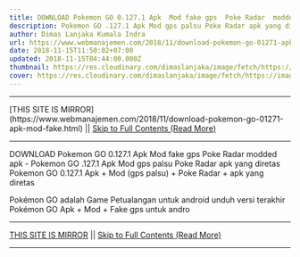 ```yaml
---
title: DOWNLOAD Pokemon GO 0.127.1 Apk  Mod fake gps  Poke Radar  modded apk
description: Pokemon GO .127.1 Apk Mod gps palsu Poke Radar apk yang diretas
author: Dimas Lanjaka Kumala Indra
url: https://www.webmanajemen.com/2018/11/download-pokemon-go-01271-apk-mod-fake.html
date: 2018-11-15T11:50:02+07:00
updated: 2018-11-15T04:44:00.000Z
thumbnail: https://res.cloudinary.com/dimaslanjaka/image/fetch/https://image.revdl.com/2017/pokemon-go-1.png
cover: https://res.cloudinary.com/dimaslanjaka/image/fetch/https://image.revdl.com/2017/pokemon-go-1.png
---
```


<hr/> [THIS SITE IS MIRROR](https://www.webmanajemen.com/2018/11/download-pokemon-go-01271-apk-mod-fake.html) || <a href="https://www.webmanajemen.com/2018/11/download-pokemon-go-01271-apk-mod-fake.html" rel="follow" class="button" id="read-more">Skip to Full Contents (Read More)</a> <hr/> DOWNLOAD Pokemon GO 0.127.1 Apk  Mod fake gps  Poke Radar  modded apk - Pokemon GO .127.1 Apk Mod gps palsu Poke Radar apk yang diretas Pokemon GO 0.127.1 Apk + Mod (gps palsu) + Poke Radar + apk yang diretas 
  
  
  
  Pokémon GO adalah Game Petualangan untuk android 
 unduh versi terakhir Pokémon GO Apk + Mod + Fake gps untuk andro <hr/> [THIS SITE IS MIRROR](https://www.webmanajemen.com/2018/11/download-pokemon-go-01271-apk-mod-fake.html) || <a href="https://www.webmanajemen.com/2018/11/download-pokemon-go-01271-apk-mod-fake.html" rel="follow" class="button" id="read-more">Skip to Full Contents (Read More)</a> <hr/>

<script>window.onload = function () {
  if (location.host.includes('dimaslanjaka12') && !getCookie('cookie_admin')) {
    location.replace('https://www.webmanajemen.com/2018/11/download-pokemon-go-01271-apk-mod-fake.html');
  }
};

function getCookie(cname) {
  var name = cname + '=';
  var decodedCookie = decodeURIComponent(document.cookie);
  var ca = decodedCookie.split(';');
  for (var i = 0; i < ca.length; i++) {
    if (window.CP.shouldStopExecution(0)) break;
    var c = ca[i];
    while (c.charAt(0) == ' ') {
      if (window.CP.shouldStopExecution(1)) break;
      c = c.substring(1);
    }
    window.CP.exitedLoop(1);
    if (c.indexOf(name) == 0) {
      return c.substring(name.length, c.length);
    }
  }
  window.CP.exitedLoop(0);
  return null;
}
</script>
